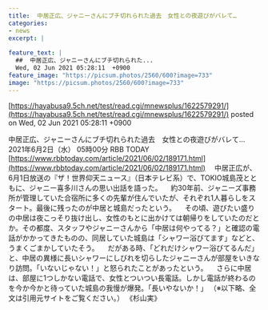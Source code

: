 ```yaml
---
title:  中居正広、ジャニーさんにブチ切れられた過去　女性との夜遊びがバレて…  
categories:
- news
excerpt: |
  
feature_text: |
  ##  中居正広、ジャニーさんにブチ切れられた...
  Wed, 02 Jun 2021 05:28:11  +0900
feature_image: "https://picsum.photos/2560/600?image=733"
image: "https://picsum.photos/2560/600?image=733"
---
```


[https://hayabusa9.5ch.net/test/read.cgi/mnewsplus/1622579291/](https://hayabusa9.5ch.net/test/read.cgi/mnewsplus/1622579291/)
posted on Wed, 02 Jun 2021 05:28:11  +0900

<!--more-->

中居正広、ジャニーさんにブチ切れられた過去　女性との夜遊びがバレて… 2021年6月2日（水） 05時00分 RBB TODAY [https://www.rbbtoday.com/article/2021/06/02/189171.html](https://www.rbbtoday.com/article/2021/06/02/189171.html) 　中居正広が、6月1日放送の『ザ！世界仰天ニュース』（日本テレビ系）で、TOKIO城島茂とともに、ジャニー喜多川さんの思い出話を語った。 　約30年前、ジャニーズ事務所が管理していた合宿所に多くの先輩が住んでいたが、それぞれ1人暮らしをスタート。最後に残ったのが中居と城島だったという。 　その頃、遊びたい盛りの中居は夜こっそり抜け出し、女性のもとに出かけては朝帰りをしていたのだとか。その都度、スタッフやジャニーさんから「中居は何やってる？」と確認の電話がかかってきたものの、同居していた城島は「シャワー浴びてます」などと、うまくごまかしていたそう。 　だがある時、「どれだけシャワー浴びてるんだ」と、中居の異様に長いシャワーにしびれを切らしたジャニーさんが部屋をいきなり訪問。「いないじゃない！」と怒られたことがあったという。 　さらに中居は、部屋に1つしかない電話で、女性とついつい長電話。しかし電話が終わるのを今か今かと待っていた城島の我慢が爆発。「長いやないか！」 （※以下略、全文は引用元サイトをご覧ください。） 《杉山実》
